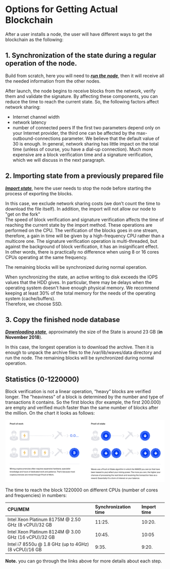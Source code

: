 # Options for Getting Actual Blockchain

After a user installs a node, the user will have different ways to get the blockchain as the following:

## 1. Synchronization of the state during a regular operation of the node.

Build from scratch, here you will need to [_**run the node**_](/waves-full-node/how-to-install-a-node/how-to-install-a-node.md), then it will receive all the needed information from the other nodes.

After launch, the node begins to receive blocks from the network, verify them and validate the signature.  By affecting these components, you can reduce the time to reach the current state.  So, the following factors affect network sharing:

* Internet channel width
* network latency
* number of connected peers
  If the first two parameters depend only on your Internet provider, the third one can be affected by the max-outbound-connections parameter.  We believe that the default value of 30 is enough.  In general, network sharing has little impact on the total time \(unless of course, you have a dial-up connection\).  Much more expensive are a block verification time and a signature verification, which we will discuss in the next paragraph.

## 2. Importing state from a previously prepared file

[_**Import state**_](/waves-full-node/options-for-getting-actual-blockchain/export-and-import-from-the-blockchain.md), here the user needs to stop the node before starting the process of exporting the blocks.

In this case, we exclude network sharing costs \(we don’t count the time to download the file itself\). In addition, the import will not allow our node to "get on the fork"  
The speed of block verification and signature verification affects the time of reaching the current state by the import method. These operations are performed on the CPU. The verification of the blocks goes in one stream, therefore, a gain in time will be given by a high-frequency CPU rather than a multicore one. The signature verification operation is multi-threaded, but against the background of block verification, it has an insignificant effect.  
In other words, there is practically no difference when using 8 or 16 cores CPUs operating at the same frequency.

The remaining blocks will be synchronized during normal operation.

When synchronizing the state, an active writing to disk exceeds the IOPS values that the HDD gives. In particular, there may be delays when the operating system doesn't have enough physical memory. We recommend keeping at least 30% of the total memory for the needs of the operating system \(cache/buffers\).  
Therefore, we choose SSD.

## 3. Copy the finished node database

[_**Downloading state**_](/waves-full-node/options-for-getting-actual-blockchain/state-downloading-and-applying.md), approximately the size of the State is around 23 GB \(**in November 2018**\).

In this case, the longest operation is to download the archive. Then it is enough to unpack the archive files to the /var/lib/waves/data directory and run the node.  The remaining blocks will be synchronized during normal operation.

## Statistics \(0-1220000\)

Block verification is not a linear operation, “heavy” blocks are verified longer. The ”heaviness" of a block is determined by the number and type of transactions it contains.  So the first blocks \(for example, the first 200.000\) are empty and verified much faster than the same number of blocks after the million.  On the chart it looks as follows:

![](/_assets/PoW.png)

The time to reach the block 1220000 on different CPUs \(number of cores and frequencies\) in numbers:

| CPU/MEM | Synchronization time | Import time |
| :--- | :--- | :--- |
| Intel Xeon Platinum 8175M @ 2.50 GHz \(8 vCPU\)/32 GB | 11:25. | 10:20. |
| Intel Xeon Platinum 8124M @ 3.00 GHz \(16 vCPU\)/32 GB | 10:45. | 10:05 |
| Intel i7 8550u @ 1.8 GHz \(up to 4GHz\) \(8 vCPU\)/16 GB | 9:35. | 9:20. |

**Note.** you can go through the links above for more details about each step.

